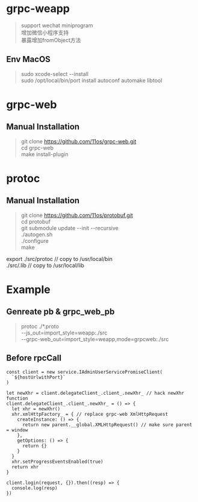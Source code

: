 # grpc-weapp

> support wechat miniprogram  <br/>
> 增加微信小程序支持 <br/>
> 暴露增加fromObject方法

## Env MacOS

> sudo xcode-select --install <br/>
> sudo /opt/local/bin/port install autoconf automake libtool <br/>

# grpc-web

## Manual Installation

> git clone https://github.com/11os/grpc-web.git <br/>
> cd grpc-web <br/>
> make install-plugin <br/>

# protoc

## Manual Installation

> git clone https://github.com/11os/protobuf.git <br/>
> cd protobuf <br/>
> git submodule update --init --recursive <br/>
> ./autogen.sh <br/>
> ./configure <br/>
> make <br/>

export
  ./src/protoc // copy to /usr/local/bin <br/>
  ./src/.lib // copy to /usr/local/lib
   

# Example

## Genreate pb & grpc_web_pb

> protoc ./*.proto \
--js_out=import_style=weapp:./src \
--grpc-web_out=import_style=weapp,mode=grpcweb:./src

## Before rpcCall

```
const client = new service.IAdminUserServicePromiseClient(
  `${hostUrlwithPort}`
)

let newXhr = client.delegateClient_.client_.newXhr_ // hack newXhr function
client.delegateClient_.client_.newXhr_ = () => {
  let xhr = newXhr()
  xhr.xmlHttpFactory_ = { // replace grpc-web XmlHttpRequest 
    createInstance: () => {
      return new parent.__global.XMLHttpRequest() // make sure parent = window
    },
    getOptions: () => {
      return {}
    }
  }
  xhr.setProgressEventsEnabled(true)
  return xhr
}

client.login(request, {}).then((resp) => {
  console.log(resp)
})

```

